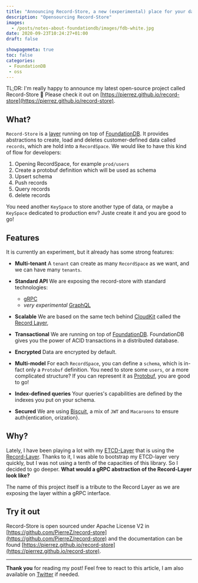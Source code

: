 ```yaml
---
title: "Announcing Record-Store, a new (experimental) place for your data"
description: "Opensourcing Record-Store"
images:
  - /posts/notes-about-foundationdb/images/fdb-white.jpg
date: 2020-09-23T10:24:27+01:00
draft: false

showpagemeta: true
toc: false 
categories:
 - FoundationDB
 - oss 
---
```


TL;DR: I'm really happy to announce my latest open-source project called Record-Store 🚀 Please check it out on [https://pierrez.github.io/record-store](https://pierrez.github.io/record-store).

## What?

`Record-Store` is a [layer](https://apple.github.io/foundationdb/layer-concept.html) running on top of [FoundationDB](https://foundationdb.org). It provides abstractions to create, load and deletes customer-defined data called `records`, which are hold into a `RecordSpace`. We would like to have this kind of flow for developers:

1. Opening RecordSpace, for example `prod/users`
2. Create a protobuf definition which will be used as schema
3. Upsert schema
4. Push records
5. Query records
6. delete records

You need another `KeySpace` to store another type of data, or maybe a `KeySpace` dedicated to production env? Juste create it and you are good to go!

## Features

It is currently an experiment, but it already has some strong features:

* **Multi-tenant** A `tenant` can create as many `RecordSpace` as we want, and we can have many `tenants`.

* **Standard API** We are exposing the record-store with standard technologies:
  * [gRPC](https://grpc.io)
  * *very experimental* [GraphQL](https://graphql.org)

* **Scalable** We are based on the same tech behind [CloudKit](https://www.foundationdb.org/files/record-layer-paper.pdf) called the [Record Layer](https://github.com/foundationdb/fdb-record-layer/),

* **Transactional** We are running on top of [FoundationDB](https://www.foundationdb.org/). FoundationDB gives you the power of ACID transactions in a distributed database.

* **Encrypted** Data are encrypted by default.

* **Multi-model** For each `RecordSpace`, you can define a `schema`, which is in-fact only a `Protobuf` definition. You need to store some `users`, or a more complicated structure? If you can represent it as [Protobuf](https://developers.google.com/protocol-buffers), you are good to go!

* **Index-defined queries** Your queries's capabilities are defined by the indexes you put on your schema.

* **Secured** We are using [Biscuit](https://github.com/CleverCloud/biscuit), a mix of `JWT` and `Macaroons` to ensure auth{entication, orization}.

## Why?

Lately, I have been playing a lot with my [ETCD-Layer](https://github.com/PierreZ/fdb-etcd) that is using the [Record-Layer](https://github.com/foundationdb/fdb-record-layer/). Thanks to it, I was able to bootstrap my ETCD-layer very quickly, but I was not using a tenth of the capacities of this library. So I decided to go deeper. **What would a gRPC abstraction of the Record-Layer look like?**

The name of this project itself is a tribute to the Record Layer as we are exposing the layer within a gRPC interface.

## Try it out

Record-Store is open sourced under Apache License V2 in [https://github.com/PierreZ/record-store](https://github.com/PierreZ/record-store) and the documentation can be found [https://pierrez.github.io/record-store](https://pierrez.github.io/record-store).

---

**Thank you** for reading my post! Feel free to react to this article, I am also available on [Twitter](https://twitter.com/PierreZ) if needed.
